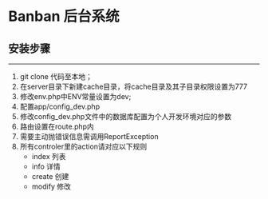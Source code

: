 # Banban 后台系统
## 安装步骤
 ----
 1. git clone 代码至本地；
 2. 在server目录下新建cache目录，将cache目录及其子目录权限设置为777
 3. 修改env.php中ENV常量设置为dev;
 4. 配置app/config_dev.php
 5. 修改config_dev.php文件中的数据库配置为个人开发环境对应的参数
 6. 路由设置在route.php内
 7. 需要主动抛错误信息需调用ReportException
 8. 所有controler里的action请对应以下规则
    * index 列表
    * info 详情
    * create 创建
    * modify 修改